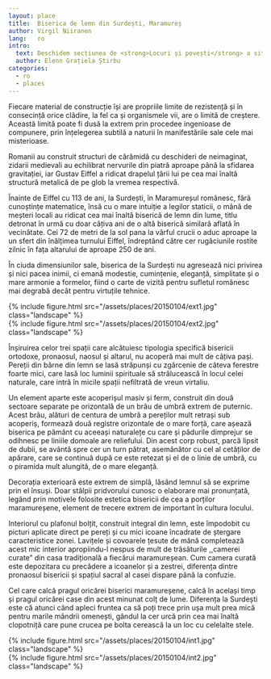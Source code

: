 ```yaml
---
layout: place
title:  Biserica de lemn din Surdești, Maramureș
author: Virgil Niiranen
lang:   ro
intro:  
  text: Deschidem secțiunea de <strong>Locuri și povești</strong> a site-ului nostru cu un articol în care arhitectura devine o poveste spusă cu emoție și dragoste. Este vorba despre biserica maramureșeană de la Surdești. Colaboratorul nostru Virgil Niiranen, arhitect de profesie, ne va îndruma pașii de acum înainte și către alte  comori ale arhitecturii românești, cu predilecție spre cele ascunse, mai puțin cunoscute publicului larg.
  author: Elenn Grațiela Știrbu
categories:
  - ro
  - places
---
```


Fiecare material de construcție își are propriile limite de rezistență și în consecință orice clădire, la fel ca și organismele vii, are o limită de creștere. Această limită poate fi dusă la extrem prin procedee ingenioase de compunere, prin înțelegerea subtilă a naturii în manifestările sale cele mai misterioase.

Romanii au construit structuri de cărămidă cu deschideri de neimaginat, zidarii medievali au echilibrat nervurile din piatră aproape până la sfidarea gravitației, iar Gustav Eiffel a ridicat drapelul țării lui pe cea mai înaltă structură metalică de pe glob la vremea respectivă.

Înainte de Eiffel cu 113 de ani, la Surdești, în Maramureșul românesc, fără cunoștințe matematice, însă cu o mare intuiție a legilor staticii, o mână de meșteri locali au ridicat cea mai înaltă biserică de lemn din lume, titlu detronat în urmă cu doar câțiva ani de o altă biserică similară aflată în vecinătate. Cei 72 de metri de la sol pana la vârful crucii o aduc aproape la un sfert din înălțimea turnului Eiffel, îndreptând către cer rugăciunile rostite zilnic în fața altarului de aproape 250 de ani.

În ciuda dimensiunilor sale, biserica de la Surdești nu agresează nici privirea și nici pacea inimii, ci emană modestie, cumințenie, eleganță, simplitate și o mare armonie a formelor, fiind o carte de vizită pentru sufletul românesc mai degrabă decât pentru virtuțile tehnice.

<div class="row">
  <div class="col-md-6">
    {% include figure.html src="/assets/places/20150104/ext1.jpg" class="landscape" %}
  </div>
  <div class="col-md-6">
    {% include figure.html src="/assets/places/20150104/ext2.jpg" class="landscape" %}
  </div>
</div>

Înșiruirea celor trei spații care alcătuiesc tipologia specifică bisericii ortodoxe, pronaosul, naosul și altarul, nu acoperă mai mult de câțiva pași. Pereții din bârne din lemn se lasă străpunși cu zgârcenie de câteva ferestre foarte mici, care lasă loc luminii spirituale să strălucească în locul celei naturale, care intră în micile spații nefiltrată de vreun virtaliu.

Un element aparte este acoperișul masiv și ferm, construit din două sectoare  separate pe orizontală de un brâu de umbră extrem de puternic. Acest brâu, alături de centura de umbră a pereților mult retrași sub acoperiș, formează două registre orizontale de o mare forță, care așează biserica pe pământ cu aceeași naturalețe cu care și pădurile dimprejur se odihnesc pe liniile domoale are reliefului. Din acest corp robust, parcă lipsit de dubii, se avântă spre cer un turn pătrat, asemănător cu cel al cetăților de apărare, care se continuă după ce este retezat și el de o linie de umbră, cu o piramida mult alungită, de o mare eleganță.

Decorația exterioară este extrem de simplă, lăsând lemnul să se exprime prin el însuși. Doar stâlpii pridvorului cunosc o elaborare mai pronunțată, legând prin motivele folosite estetica bisericii de cea a porților maramureșene, element de trecere extrem de important în cultura locului.

Interiorul cu plafonul bolțit, construit integral din lemn, este împodobit cu picturi aplicate direct pe pereți și cu mici icoane încadrate de ștergare caracteristice zonei. Lavițele și covoarele țesute de mână completează acest mic interior apropiindu-l nespus de mult de trăsăturile ,,camerei curate” din casa tradițională a fiecărui maramureșean. Cum camera curată este depozitara cu precădere a icoanelor și a zestrei, diferența dintre pronaosul bisericii și spațiul sacral al casei dispare până la confuzie.

Cel care calcă pragul oricărei biserici maramureșene, calcă în același timp și pragul oricărei case din acest minunat colț de lume. Diferența la Surdești este că atunci când apleci fruntea ca să poți trece prin ușa mult prea mică pentru marile mândrii omenești, gândul la cer urcă prin cea mai înaltă clopotniță care pune crucea pe bolta cerească la un loc cu celelalte stele.

<div class="row">
  <div class="col-md-7">
    {% include figure.html src="/assets/places/20150104/int1.jpg" class="landscape" %}
  </div>
  <div class="col-md-5">
    {% include figure.html src="/assets/places/20150104/int2.jpg" class="landscape" %}
  </div>
</div>